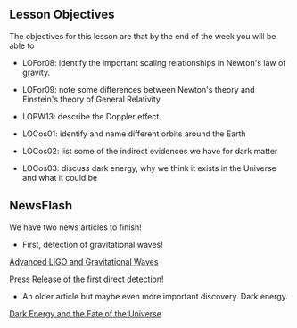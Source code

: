 ## Lesson Objectives

The objectives for this lesson are that by the end of the week you will be able to

* LOFor08: identify the important scaling relationships in Newton's law of gravity.
* LOFor09: note some differences between Newton's theory and Einstein's theory of General Relativity
* LOPW13: describe the Doppler effect.
* LOCos01: identify and name different orbits around the Earth
* LOCos02: list some of the indirect evidences we have for dark matter
* LOCos03: discuss dark energy, why we think it exists in the Universe and what it could be 

## NewsFlash
We have two news articles to finish! 

* First, detection of gravitational waves!

<a href="http://www.newscientist.com/article/dn13579-gravitational-wave-detectors-to-get-major-upgrade.html?full=true&print=true" 
target="_blank">Advanced LIGO and Gravitational Waves</a>

<a href="https://www.ligo.caltech.edu/news/ligo20160211" target="_blank">Press Release of the first direct detection!</a>

* An older article but maybe even more important discovery. Dark energy. 

<a href="http://www.nbcnews.com/id/28256534/ns/technology_and_science-space/t/mysterious-dark-energy-demystified/#.Ubc4oOvHRqM" target="_blank">Dark Energy and the Fate of the Universe</a>
